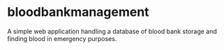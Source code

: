 # bloodbankmanagement
A simple web application handling a database of blood bank storage and finding blood in emergency purposes. 
